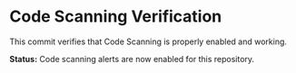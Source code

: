 # Code Scanning Verification

This commit verifies that Code Scanning is properly enabled and working.

**Status:** Code scanning alerts are now enabled for this repository.
